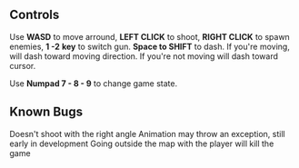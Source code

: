 ## Controls

Use **WASD** to move arround, **LEFT CLICK** to shoot, **RIGHT CLICK** to spawn enemies, **1 -2** **key** to switch gun. **Space to SHIFT** to dash. If you're moving, will dash toward moving direction. If you're not moving will dash toward cursor.


Use **Numpad 7 - 8 - 9** to change game state.

## Known Bugs
Doesn't shoot with the right angle
Animation may throw an exception, still early in development
Going outside the map with the player will kill the game
